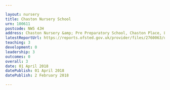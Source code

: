 ```yaml
---

layout: nursery
title: Chaston Nursery School
urn: 100611
postcode: NW5 4JH
address: Chaston Nursery &amp; Pre Preparatory School, Chaston Place, London, NW5 4JH
latestReportUrl: https://reports.ofsted.gov.uk/provider/files/2760063/urn/100611.pdf
teaching: 3
development: 0
leadership: 3
outcomes: 0
overall: 3
date: 01 April 2018 
datePublish: 01 April 2018 
datePublish: 2 February 2018

---
```

